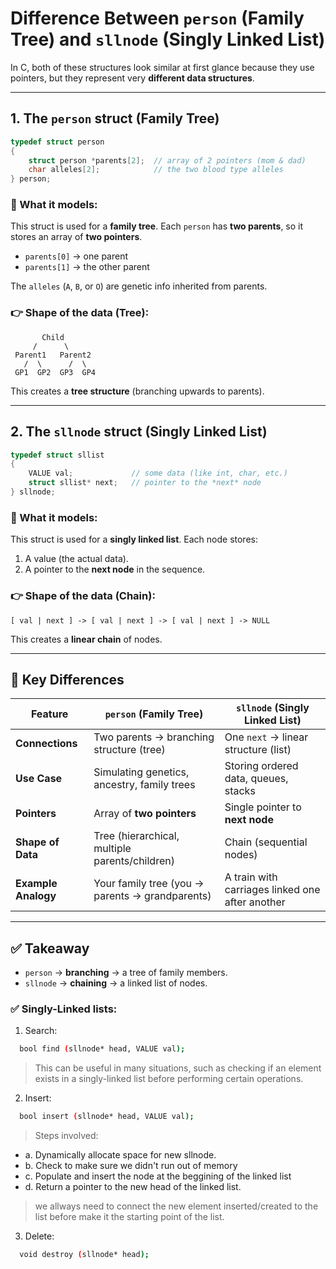# Difference Between `person` (Family Tree) and `sllnode` (Singly Linked List)

In C, both of these structures look similar at first glance because they use pointers, but they represent very **different data structures**.

---

## 1. The `person` struct (Family Tree)

```c
typedef struct person
{
    struct person *parents[2];  // array of 2 pointers (mom & dad)
    char alleles[2];            // the two blood type alleles
} person;
```

### 🔹 What it models:
This struct is used for a **family tree**.
Each `person` has **two parents**, so it stores an array of **two pointers**.

- `parents[0]` → one parent
- `parents[1]` → the other parent

The `alleles` (`A`, `B`, or `O`) are genetic info inherited from parents.

### 👉 Shape of the data (Tree):
```
       Child
     /      \
 Parent1   Parent2
   /  \      /  \
 GP1  GP2  GP3  GP4
```

This creates a **tree structure** (branching upwards to parents).

---

## 2. The `sllnode` struct (Singly Linked List)

```c
typedef struct sllist
{
    VALUE val;             // some data (like int, char, etc.)
    struct sllist* next;   // pointer to the *next* node
} sllnode;
```

### 🔹 What it models:
This struct is used for a **singly linked list**.
Each node stores:

1. A value (the actual data).
2. A pointer to the **next node** in the sequence.

### 👉 Shape of the data (Chain):
```
[ val | next ] -> [ val | next ] -> [ val | next ] -> NULL
```

This creates a **linear chain** of nodes.

---

## 🚨 Key Differences

| Feature                  | `person` (Family Tree)                         | `sllnode` (Singly Linked List) |
|--------------------------|------------------------------------------------|--------------------------------|
| **Connections**          | Two parents → branching structure (tree)       | One `next` → linear structure (list) |
| **Use Case**             | Simulating genetics, ancestry, family trees    | Storing ordered data, queues, stacks |
| **Pointers**             | Array of **two pointers**                      | Single pointer to **next node** |
| **Shape of Data**        | Tree (hierarchical, multiple parents/children) | Chain (sequential nodes) |
| **Example Analogy**      | Your family tree (you → parents → grandparents) | A train with carriages linked one after another |

---

## ✅ Takeaway

- `person` → **branching** → a tree of family members.
- `sllnode` → **chaining** → a linked list of nodes.

### ✅ Singly-Linked lists:

1. Search:

```bash
  bool find (sllnode* head, VALUE val);
```

> This can be useful in many situations, such as checking if an element exists in a singly-linked list before  performing certain operations.

2. Insert:
```bash
  bool insert (sllnode* head, VALUE val);
```
> Steps involved:
- a. Dynamically allocate space for new sllnode.
- b. Check to make sure we didn't run out of memory
- c. Populate and insert the node at the beggining of the linked list
- d. Return a pointer to the new head of the linked list.

> we allways need to connect the new element inserted/created to the list before make it the starting point of the list.

3. Delete:
```bash
  void destroy (sllnode* head);
```
